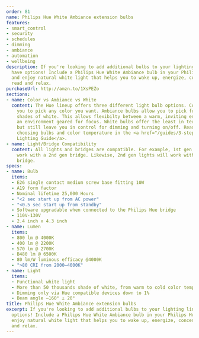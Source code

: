 ```yaml
---
order: 81
name: Philips Hue White Ambiance extension bulbs
features:
- smart_control
- security
- schedules
- dimming
- ambiance
- automation
- wellbeing
description: If you're looking to add additional bulbs to your lighting lineup, you
  have options! Include a Philips Hue White Ambiance bulb in your Philips Hue system
  and enjoy natural white light that helps you to wake up, energize, concentrate,
  read and relax.
purchaseUrl: http://amzn.to/1XsPEZo
sections:
- name: Color vs Ambiance vs White
  content: The Hue lineup offers three different light bulb options. Color bulbs allow
    you to pick any color you want. Ambiance bulbs allow you to pick from many different
    shades of white. This allows flexibilty between a warm, inviting environment and
    an environment geared for focus. White bulbs offer the least in terms of features,
    but still leave you in control for dimming and turning on/off. Read more about
    choosing bulbs and color temperature in the <a href="/guides/3-steps-to-hue-the-guide-you-wish-you-had-read-first/">Hue
    Lighting Guide</a>.
- name: Light/Bridge Compatibility
  content: All lights and bridges are compatible. For example, 1st gen lights will
    work with a 2nd gen bridge. Likewise, 2nd gen lights will work with a 1st gen
    bridge.
specs:
- name: Bulb
  items:
  - E26 single contact medium screw base fitting 10W
  - A19 form factor
  - Nominal lifetime 25,000 Hours
  - "<2 sec start up from AC power"
  - "<0.5 sec start up from standby"
  - Software upgradable when connected to the Philips Hue bridge
  - 110V-130V
  - 2.4 inch x 4.3 inch
- name: Lumen
  items:
  - 800 lm @ 4000K
  - 400 lm @ 2200K
  - 570 lm @ 2700K
  - B480 lm @ 6500K
  - 80 lm/W luminous efficacy @4000K
  - ">80 CRI from 2000–4000K"
- name: Light
  items:
  - Functional white light
  - More than 50 thousands shade of white, from warm to cold color temperatures
  - Dimming only via Hue compatible devices down to 1%
  - Beam angle –160° ± 20°
title: Philips Hue White Ambiance extension bulbs
excerpt: If you're looking to add additional bulbs to your lighting lineup, you have
  options! Include a Philips Hue White Ambiance bulb in your Philips Hue system and
  enjoy natural white light that helps you to wake up, energize, concentrate, read
  and relax.
---
```

